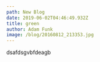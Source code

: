 ```yaml
---
path: New Blog
date: 2019-06-02T04:46:49.932Z
title: green
author: Adam Funk
image: /blog/20160812_213353.jpg
---
```

dsafdsgvbfdeagb
